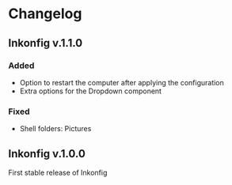 # Changelog

## Inkonfig v.1.1.0

### Added
- Option to restart the computer after applying the configuration
- Extra options for the Dropdown component

### Fixed
- Shell folders: Pictures

## Inkonfig v.1.0.0

First stable release of Inkonfig